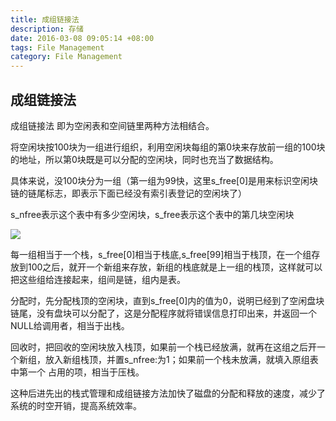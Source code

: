```yaml
---
title: 成组链接法
description: 存储
date: 2016-03-08 09:05:14 +08:00
tags: File Management
category: File Management
---
```


## 成组链接法

 成组链接法   即为空闲表和空间链里两种方法相结合。
 
 
 将空闲块按100块为一组进行组织，利用空闲块每组的第0块来存放前一组的100块的地址，所以第0块既是可以分配的空闲块，同时也充当了数据结构。
 
 具体来说，没100块分为一组（第一组为99快，这里s_free[0]是用来标识空闲块链的链尾标志，即表示下面已经没有索引表登记的空闲块了）
 
 s_nfree表示这个表中有多少空闲块，s_free表示这个表中的第几块空闲块
 
 ![](http://img.blog.csdn.net/20150324212951901?watermark/2/text/aHR0cDovL2Jsb2cuY3Nkbi5uZXQvUGhhbnRvbV9Bc3Nhc3Npbg==/font/5a6L5L2T/fontsize/400/fill/I0JBQkFCMA==/dissolve/70/gravity/Center)
 
每一组相当于一个栈，s_free[0]相当于栈底,s_free[99]相当于栈顶，在一个组存放到100之后，就开一个新组来存放，新组的栈底就是上一组的栈顶，这样就可以把这些组给连接起来，组间是链，组内是表。


分配时，先分配栈顶的空闲块，直到s_free[0]内的值为0，说明已经到了空闲盘块链尾，没有盘块可以分配了，这是分配程序就将错误信息打印出来，并返回一个NULL给调用者，相当于出栈。


回收时，把回收的空闲块放入栈顶，如果前一个栈已经放满，就再在这组之后开一个新组，放入新组栈顶，并置s_nfree:为1；如果前一个栈未放满，就填入原组表中第一个 占用的项，相当于压栈。


这种后进先出的栈式管理和成组链接方法加快了磁盘的分配和释放的速度，减少了系统的时空开销，提高系统效率。